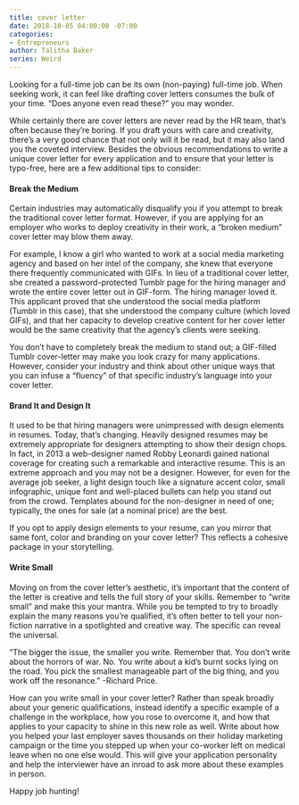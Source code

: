 ```yaml
---
title: cover letter
date: 2018-10-05 04:00:00 -07:00
categories:
- Entrepreneurs
author: Talitha Baker
series: Weird
---
```


Looking for a full-time job can be its own (non-paying) full-time job. When seeking work, it can feel like drafting cover letters consumes the bulk of your time. “Does anyone even read these?” you may wonder.
 
While certainly there are cover letters are never read by the HR team, that’s often because they’re boring. If you draft yours with care and creativity, there’s a very good chance that not only will it be read, but it may also land you the coveted interview. Besides the obvious recommendations to write a unique cover letter for every application and to ensure that your letter is typo-free, here are a few additional tips to consider:
 
#### Break the Medium

Certain industries may automatically disqualify you if you attempt to break the traditional cover letter format. However, if you are applying for an employer who works to deploy creativity in their work, a “broken medium” cover letter may blow them away.
 
For example, I know a girl who wanted to work at a social media marketing agency and based on her intel of the company, she knew that everyone there frequently communicated with GIFs. In lieu of a traditional cover letter, she created a password-protected Tumblr page for the hiring manager and wrote the entire cover letter out in GIF-form. The hiring manager loved it. This applicant proved that she understood the social media platform (Tumblr in this case), that she understood the company culture (which loved GIFs), and that her capacity to develop creative content for her cover letter would be the same creativity that the agency’s clients were seeking.
 
You don’t have to completely break the medium to stand out; a GIF-filled Tumblr cover-letter may make you look crazy for many applications. However, consider your industry and think about other unique ways that you can infuse a “fluency” of that specific industry’s language into your cover letter.
 
#### Brand It and Design It

It used to be that hiring managers were unimpressed with design elements in resumes. Today, that’s changing. Heavily designed resumes may be extremely appropriate for designers attempting to show their design chops. In fact, in 2013 a web-designer named Robby Leonardi gained national coverage for creating such a remarkable and interactive resume. This is an extreme approach and you may not be a designer. However, for even for the average job seeker, a light design touch like a signature accent color, small infographic, unique font and well-placed bullets can help you stand out from the crowd. Templates abound for the non-designer in need of one; typically, the ones for sale (at a nominal price) are the best.
 
If you opt to apply design elements to your resume, can you mirror that same font, color and branding on your cover letter? This reflects a cohesive package in your storytelling.
 
#### Write Small

Moving on from the cover letter’s aesthetic, it’s important that the content of the letter is creative and tells the full story of your skills. Remember to “write small” and make this your mantra. While you be tempted to try to broadly explain the many reasons you’re qualified, it’s often better to tell your non-fiction narrative in a spotlighted and creative way. The specific can reveal the universal.
 
“The bigger the issue, the smaller you write. Remember that. You don’t write about the horrors of war. No. You write about a kid’s burnt socks lying on the road. You pick the smallest manageable part of the big thing, and you work off the resonance.” -Richard Price.
 
How can you write small in your cover letter? Rather than speak broadly about your generic qualifications, instead identify a specific example of a challenge in the workplace, how you rose to overcome it, and how that applies to your capacity to shine in this new role as well. Write about how you helped your last employer saves thousands on their holiday marketing campaign or the time you stepped up when your co-worker left on medical leave when no one else would. This will give your application personality and help the interviewer have an inroad to ask more about these examples in person.

Happy job hunting!